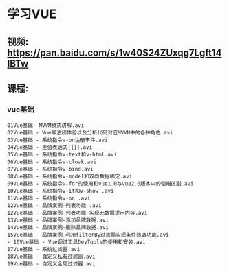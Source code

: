 # 学习VUE
## 视频: https://pan.baidu.com/s/1w40S24ZUxqg7Lgft14IBTw
## 课程:
### vue基础
    01Vue基础- MVVM模式讲解.avi
    02Vue基础 - Vue写法初体验以及分析代码对应MVVM中的各种角色.avi
    03Vue基础 - 系统指令v-on注册事件.avi
    04Vue基础 - 差值表达式{{}}.avi
    05Vue基础 - 系统指令v-text和v-html.avi
    06Vue基础 - 系统指令v-cloak.avi
    07Vue基础 - 系统指令v-bind.avi
    08Vue基础 - 系统指令v-model和双向数据绑定.avi
    09Vue基础 - 系统指令v-for的使用和vue1.0与vue2.0版本中的使用区别.avi
    10Vue基础 - 系统指令v-if和v-show .avi
    11Vue基础 - 系统指令v-on .avi
    12Vue基础 - 品牌案例-列表功能 .avi
    12Vue基础 - 品牌案例-列表功能-实现无数据提示内容.avi
    13Vue基础 - 品牌案例-添加品牌数据.avi
    14Vue基础 - 品牌案例-删除品牌数据.avi
    15Vue基础 - 品牌案例-利用filterBy过滤器实现条件筛选功能.avi
    - 16Vue基础 - Vue调试工具DevTools的使用和安装.avi
    17Vue基础 - 系统过滤器.avi
    18Vue基础 - 自定义私有过滤器.avi
    19Vue基础 - 自定义全局过滤器.avi